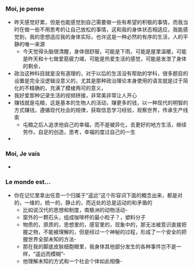 ### Moi, je pense
- 昨天感觉好累，但是也能感觉到自己需要做一些有希望的积极的事情，而我当时在做一些不用思考的让自己放松的事情，这和我的身体状态相适应，我能感觉到，我的思想适应我的身体实际，也许这是一种必然的有序的生活，人的平静的唯一来源
	- 今天觉得头脑很清醒，身体很舒服，可能是下雨，可能是屋里温暖，可能是昨天和十七做爱筋疲力竭，可能是热爱生活的感觉，可能是发泄了身体的剩余，
- 政治这种科目就是没有道理的，对于以后的生活没有帮助的学科，很多题目的设置是完全没逻辑没意义的，尤其是那种政治理论本身使用的语言就是过于简化的不精确的，充满了模棱两可的意义，
- 我好爱那种记录生活的视频拼接，非常美非常让人开心
- 赚钱就是屯粮，这是基本的生物人的活动，赚更多的钱，以一种现代的明智的方式赚钱，遵循现代社会的规律，获取信息学习经验，观察世界，传承生产线索
	- 屯粮之后人追求他自己的幸福，而不是被异化，去更好的地方生活，继续劳作，自足的创造，思考，幸福的度过自己的一生
- 




### Moi, Je vais
- 



### Le monde est...
- 你在记忆里拿出任意一个归属于“遥远”这个形容词下面的概念出来，都是对的，一维的，统一的，静止的，而近处的总是运动的和矛盾的
	- 比如说汉代的思想和制度，南极洲的动物活动-
	- 窗外的一颗石头，组成咖啡杯的最小粒子？，塑料分子
	- 物质的，原质的，思想里的，感官里的，现象中的，那无法被意识直接把握之物，不能被理解的，但是经过一个神秘的过程，形成了一个安全的把握世界全部未知的方法-
	- 那在我的脚底皮肤细胞眼里，我身体其他部分发生的各种事件岂不是一样，“遥远而模糊”-
	- 他理解未知的方式和一个社会个体如此相像-